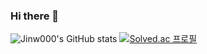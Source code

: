 ### Hi there 👋
![Jinw000's GitHub stats](https://github-readme-stats.vercel.app/api?username=Jinw000&theme=neon&show_icons=true)
[![Solved.ac
프로필](http://mazassumnida.wtf/api/generate_badge?boj={handle})](https://solved.ac/{sjw030729})

